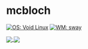 # mcbloch


[![OS: Void Linux](https://img.shields.io/badge/os-Void%20Linux-blue)](https://voidlinux.org/)
[![WM: sway](https://img.shields.io/badge/wm-sway-success)](https://swaywm.org/)

<a href="https://github.com/anuraghazra/github-readme-stats">
  <img align="center" src="https://github-readme-stats.vercel.app/api?username=mcbloch&count_private=true&show_icons=true&theme=tokyonight" />
</a>
<a href="https://github.com/anuraghazra/github-readme-stats">
  <img align="center" src="https://github-readme-stats.vercel.app/api/top-langs/?username=mcbloch&count_private=true&show_icons=true&theme=tokyonight&langs_count=15&layout=compact&hide=html,css" />
</a>


<!--
**mcbloch/mcbloch** is a ✨ _special_ ✨ repository because its `README.md` (this file) appears on your GitHub profile.

Here are some ideas to get you started:

- 🔭 I’m currently working on ...
- 🌱 I’m currently learning ...
- 👯 I’m looking to collaborate on ...
- 🤔 I’m looking for help with ...
- 💬 Ask me about ...
- 📫 How to reach me: ...
- 😄 Pronouns: ...
- ⚡ Fun fact: ...
-->
